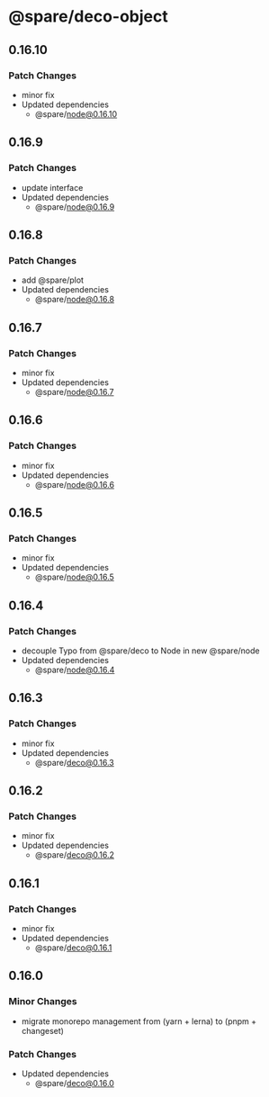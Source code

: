 # @spare/deco-object

## 0.16.10

### Patch Changes

- minor fix
- Updated dependencies
  - @spare/node@0.16.10

## 0.16.9

### Patch Changes

- update interface
- Updated dependencies
  - @spare/node@0.16.9

## 0.16.8

### Patch Changes

- add @spare/plot
- Updated dependencies
  - @spare/node@0.16.8

## 0.16.7

### Patch Changes

- minor fix
- Updated dependencies
  - @spare/node@0.16.7

## 0.16.6

### Patch Changes

- minor fix
- Updated dependencies
  - @spare/node@0.16.6

## 0.16.5

### Patch Changes

- minor fix
- Updated dependencies
  - @spare/node@0.16.5

## 0.16.4

### Patch Changes

- decouple Typo from @spare/deco to Node in new @spare/node
- Updated dependencies
  - @spare/node@0.16.4

## 0.16.3

### Patch Changes

- minor fix
- Updated dependencies
  - @spare/deco@0.16.3

## 0.16.2

### Patch Changes

- minor fix
- Updated dependencies
  - @spare/deco@0.16.2

## 0.16.1

### Patch Changes

- minor fix
- Updated dependencies
  - @spare/deco@0.16.1

## 0.16.0

### Minor Changes

- migrate monorepo management from (yarn + lerna) to (pnpm + changeset)

### Patch Changes

- Updated dependencies
  - @spare/deco@0.16.0
